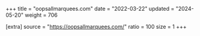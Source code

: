 +++
title = "oopsallmarquees.com"
date = "2022-03-22"
updated = "2024-05-20"
weight = 706

[extra]
source = "https://oopsallmarquees.com/"
ratio = 100
size = 1
+++
